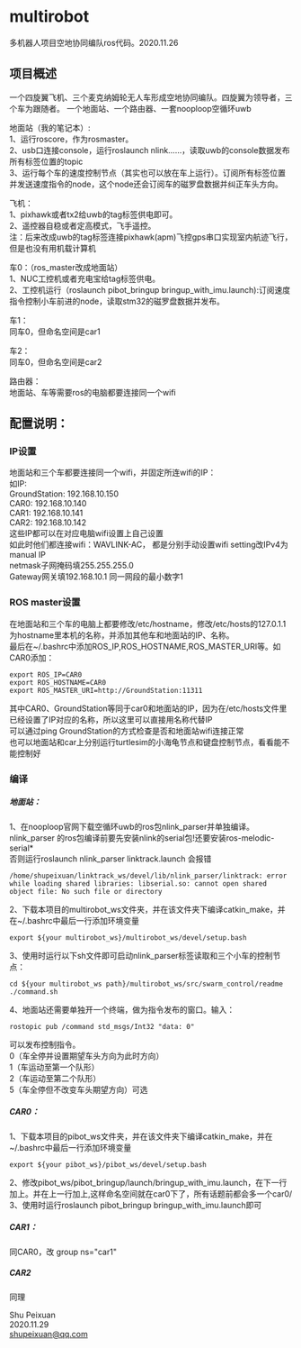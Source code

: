 # multirobot

多机器人项目空地协同编队ros代码。2020.11.26

## 项目概述
一个四旋翼飞机、三个麦克纳姆轮无人车形成空地协同编队。四旋翼为领导者，三个车为跟随者。
一个地面站、一个路由器、一套nooploop空循环uwb

地面站（我的笔记本）:  
  1、运行roscore，作为rosmaster。  
  2、usb口连接console，运行roslaunch nlink……，读取uwb的console数据发布所有标签位置的topic  
  3、运行每个车的速度控制节点（其实也可以放在车上运行）。订阅所有标签位置并发送速度指令的node，这个node还会订阅车的磁罗盘数据并纠正车头方向。  
  
飞机：  
  1、pixhawk或者tx2给uwb的tag标签供电即可。  
  2、遥控器自稳或者定高模式，飞手遥控。  
  注：后来改成uwb的tag标签连接pixhawk(apm)飞控gps串口实现室内航迹飞行，但是也没有用机载计算机  
  
车0：（ros_master改成地面站）  
  1、NUC工控机或者充电宝给tag标签供电。  
  2、工控机运行（roslaunch pibot_bringup bringup_with_imu.launch):订阅速度指令控制小车前进的node，读取stm32的磁罗盘数据并发布。  
  
车1：  
  同车0，但命名空间是car1  
  
车2：  
  同车0，但命名空间是car2  

路由器：  
  地面站、车等需要ros的电脑都要连接同一个wifi  


## 配置说明：

### IP设置
地面站和三个车都要连接同一个wifi，并固定所连wifi的IP：  
如IP:  
GroundStation: 192.168.10.150  
CAR0: 192.168.10.140  
CAR1: 192.168.10.141  
CAR2: 192.168.10.142  
这些IP都可以在对应电脑wifi设置上自己设置  
如此时他们都连接wifi：WAVLINK-AC， 都是分别手动设置wifi setting改IPv4为manual IP  
netmask子网掩码填255.255.255.0   
Gateway网关填192.168.10.1 同一网段的最小数字1  

### ROS master设置
在地面站和三个车的电脑上都要修改/etc/hostname，修改/etc/hosts的127.0.1.1为hostname里本机的名称，并添加其他车和地面站的IP、名称。  
最后在~/.bashrc中添加ROS_IP,ROS_HOSTNAME,ROS_MASTER_URI等。如CAR0添加：
```
export ROS_IP=CAR0  
export ROS_HOSTNAME=CAR0  
export ROS_MASTER_URI=http://GroundStation:11311  
```
其中CAR0、GroundStation等同于car0和地面站的IP，因为在/etc/hosts文件里已经设置了IP对应的名称，所以这里可以直接用名称代替IP  
可以通过ping GroundStation的方式检查是否和地面站wifi连接正常  
也可以地面站和car上分别运行turtlesim的小海龟节点和键盘控制节点，看看能不能控制好  

### 编译

##### 地面站：  
1、在nooploop官网下载空循环uwb的ros包nlink_parser并单独编译。  
nlink_parser 的ros包编译前要先安装nlink的serial包!还要安装ros-melodic-serial*  
否则运行roslaunch nlink_parser linktrack.launch 会报错  
```
/home/shupeixuan/linktrack_ws/devel/lib/nlink_parser/linktrack: error while loading shared libraries: libserial.so: cannot open shared object file: No such file or directory 
```

2、下载本项目的multirobot_ws文件夹，并在该文件夹下编译catkin_make，并在~/.bashrc中最后一行添加环境变量  
```
export ${your multirobot_ws}/multirobot_ws/devel/setup.bash
```

3、使用时运行以下sh文件即可启动nlink_parser标签读取和三个小车的控制节点：
```
cd ${your multirobot_ws path}/multirobot_ws/src/swarm_control/readme  
./command.sh  
```

4、地面站还需要单独开一个终端，做为指令发布的窗口。输入：
```
rostopic pub /command std_msgs/Int32 "data: 0" 
```
可以发布控制指令。  
  0（车全停并设置期望车头方向为此时方向）  
  1（车运动至第一个队形）  
  2（车运动至第二个队形）  
  5（车全停但不改变车头期望方向）可选  

##### CAR0：
1、下载本项目的pibot_ws文件夹，并在该文件夹下编译catkin_make，并在~/.bashrc中最后一行添加环境变量  
```
export ${your pibot_ws}/pibot_ws/devel/setup.bash 
```
2、修改pibot_ws/pibot_bringup/launch/bringup_with_imu.launch，在<launch>下一行加上<group ns="car0">。并在</launch>上一行加上</group>,这样命名空间就在car0下了，所有话题前都会多一个car0/  
3、使用时运行roslaunch pibot_bringup bringup_with_imu.launch即可  

##### CAR1：
同CAR0，改 group ns="car1"  

##### CAR2
同理  

Shu Peixuan  
2020.11.29  
shupeixuan@qq.com  
